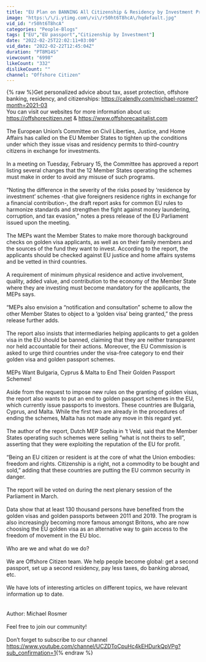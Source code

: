 ```yaml
---
title: "EU Plan on BANNING All Citizenship & Residency by Investment Programs?"
image: "https:\/\/i.ytimg.com\/vi\/r50ht6T8hcA\/hqdefault.jpg"
vid_id: "r50ht6T8hcA"
categories: "People-Blogs"
tags: ["EU","EU passport","Citizenship by Investment"]
date: "2022-02-25T22:02:11+03:00"
vid_date: "2022-02-22T12:45:04Z"
duration: "PT8M14S"
viewcount: "6998"
likeCount: "332"
dislikeCount: ""
channel: "Offshore Citizen"
---
```

{% raw %}Get personalized advice about tax, asset protection, offshore banking, residency, and citizenships: <a rel="nofollow" target="blank" href="https://calendly.com/michael-rosmer?month=2021-03">https://calendly.com/michael-rosmer?month=2021-03</a> <br />You can visit our websites for more information about us: <a rel="nofollow" target="blank" href="https://offshorecitizen.net">https://offshorecitizen.net</a> &amp; <a rel="nofollow" target="blank" href="https://www.offshorecapitalist.com">https://www.offshorecapitalist.com</a><br /><br />The European Union’s Committee on Civil Liberties, Justice, and Home Affairs has called on the EU Member States to tighten up the conditions under which they issue visas and residency permits to third-country citizens in exchange for investments.<br /><br />In a meeting on Tuesday, February 15, the Committee has approved a report listing several changes that the 12 Member States operating the schemes must make in order to avoid any misuse of such programs.<br /><br />“Noting the difference in the severity of the risks posed by ‘residence by investment’ schemes -that give foreigners residence rights in exchange for a financial contribution-, the draft report asks for common EU rules to harmonize standards and strengthen the fight against money laundering, corruption, and tax evasion,” notes a press release of the EU Parliament issued upon the meeting.<br /><br />The MEPs want the Member States to make more thorough background checks on golden visa applicants, as well as on their family members and the sources of the fund they want to invest. According to the report, the applicants should be checked against EU justice and home affairs systems and be vetted in third countries.<br /><br />A requirement of minimum physical residence and active involvement, quality, added value, and contribution to the economy of the Member State where they are investing must become mandatory for the applicants, the MEPs says.<br /><br />“MEPs also envision a “notification and consultation” scheme to allow the other Member States to object to a ‘golden visa’ being granted,” the press release further adds.<br /><br />The report also insists that intermediaries helping applicants to get a golden visa in the EU should be banned, claiming that they are neither transparent nor held accountable for their actions. Moreover, the EU Commission is asked to urge third countries under the visa-free category to end their golden visa and golden passport schemes.<br /><br />MEPs Want Bulgaria, Cyprus &amp; Malta to End Their Golden Passport Schemes!<br /><br />Aside from the request to impose new rules on the granting of golden visas, the report also wants to put an end to golden passport schemes in the EU, which currently issue passports to investors. These countries are Bulgaria, Cyprus, and Malta. While the first two are already in the procedures of ending the schemes, Malta has not made any move in this regard yet.<br /><br />The author of the report, Dutch MEP Sophia in ‘t Veld, said that the Member States operating such schemes were selling “what is not theirs to sell”, asserting that they were exploiting the reputation of the EU for profit.<br /><br />“Being an EU citizen or resident is at the core of what the Union embodies: freedom and rights. Citizenship is a right, not a commodity to be bought and sold,” adding that these countries are putting the EU common security in danger.<br /><br />The report will be voted on during the next plenary session of the Parliament in March.<br /><br />Data show that at least 130 thousand persons have benefited from the golden visas and golden passports between 2011 and 2019. The program is also increasingly becoming more famous amongst Britons, who are now choosing the EU golden visa as an alternative way to gain access to the freedom of movement in the EU bloc.<br /><br />Who are we and what do we do?<br /><br />We are Offshore Citizen team. We help people become global: get a second passport, set up a second residency, pay less taxes, do banking abroad, etc.<br /><br />We have lots of interesting articles on different topics, we have relevant information up to date. <br /><br /><br />Author: Michael Rosmer<br /><br />Feel free to join our community!<br /><br />Don’t forget to subscribe to our channel<br /><a rel="nofollow" target="blank" href="https://www.youtube.com/channel/UCZDToCpuHc4kEHDurkQpVPg?sub_confirmation=1">https://www.youtube.com/channel/UCZDToCpuHc4kEHDurkQpVPg?sub_confirmation=1</a>{% endraw %}
